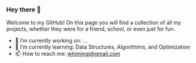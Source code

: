 ### Hey there 👋

Welcome to my GitHub! On this page you will find a collection of all my projects, whether they were for a friend, school, or even just for fun. 

- 🔭 I’m currently working on: ...
- 🌱 I’m currently learning: Data Structures, Algorithims, and Optimization
- 📫 How to reach me: whimingj@gmail.com
<!--
**whi-ming/whi-ming** is a ✨ _special_ ✨ repository because its `README.md` (this file) appears on your GitHub profile.

Here are some ideas to get you started:

- 🔭 I’m currently working on ...
- 🌱 I’m currently learning ...
- 👯 I’m looking to collaborate on ...
- 🤔 I’m looking for help with ...
- 💬 Ask me about ...
- 📫 How to reach me: ...
- 😄 Pronouns: ...
- ⚡ Fun fact: ...
-->
